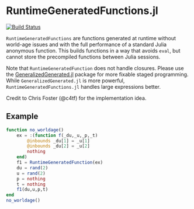 # RuntimeGeneratedFunctions.jl

[![Build Status](https://travis-ci.com/SciML/RuntimeGeneratedFunctions.jl.svg?branch=master)](https://travis-ci.com/SciML/RuntimeGeneratedFunctions.jl)

`RuntimeGeneratedFunctions` are functions generated at runtime without world-age
issues and with the full performance of a standard Julia anonymous function. This
builds functions in a way that avoids `eval`, but cannot store the precompiled
functions between Julia sessions.

Note that `RuntimeGeneratedFunction` does not handle closures. Please use the
[GeneralizedGenerated.jl](https://github.com/JuliaStaging/GeneralizedGenerated.jl)
package for more fixable staged programming. While `GeneralizedGenerated.jl` is
more powerful, `RuntimeGeneratedFunctions.jl` handles large expressions better.

Credit to Chris Foster (@c4tf) for the implementation idea.

## Example

```julia
function no_worldage()
    ex = :(function f(_du,_u,_p,_t)
        @inbounds _du[1] = _u[1]
        @inbounds _du[2] = _u[2]
        nothing
    end)
    f1 = RuntimeGeneratedFunction(ex)
    du = rand(2)
    u = rand(2)
    p = nothing
    t = nothing
    f1(du,u,p,t)
end
no_worldage()
```

